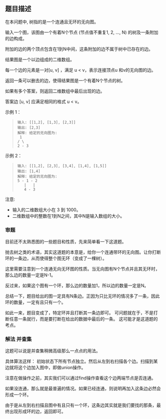 ## 题目描述
在本问题中, 树指的是一个连通且无环的无向图。

输入一个图，该图由一个有着N个节点 (节点值不重复1, 2, ..., N) 的树及一条附加的边构成。

附加的边的两个顶点包含在1到N中间，这条附加的边不属于树中已存在的边。

结果图是一个以边组成的二维数组。

每一个边的元素是一对[u, v] ，满足 u < v，表示连接顶点u 和v的无向图的边。

返回一条可以删去的边，使得结果图是一个有着N个节点的树。

如果有多个答案，则返回二维数组中最后出现的边。

答案边 [u, v] 应满足相同的格式 u < v。

示例 1：
>```
>输入: [[1,2], [1,3], [2,3]]
>输出: [2,3]
>解释: 给定的无向图为:
>  1
> / \
>2 - 3
>```

示例 2：
>```
>输入: [[1,2], [2,3], [3,4], [1,4], [1,5]]
>输出: [1,4]
>解释: 给定的无向图为:
>5 - 1 - 2
>    |   |
>    4 - 3
>```
注意:
- 输入的二维数组大小在 3 到 1000。
- 二维数组中的整数在1到N之间，其中N是输入数组的大小。

### 审题
目前还不太熟悉图的一些题目和性质，先来简单看一下这道题。

抛去树之类的术语，其实这道题的本意是，给你一个连通带环的无向图。让你打断环的一条边，从而使得整个图无环（变成了一棵树）。

这里需要注意到一个连通无向无环图的性质。当无向图有N个节点并且其无环时，那么边的数量一定是N-1。

反过来，如果这个图有一个环，那么边的数量加1，所以边的数量一定是N。

总结一下，题目给出的图一定具有N条边。正因为只比无环的情况多了一条，因此环的数量，一定有且只有一个。

如此一来，题目变成了，特定环并且打断其一条边即可。
可问题就在于，不是打断任意一条就行，而是要打断在给出的数据中最后的一条。
这可能才是这道题的考点。

### 解法  并查集
这题可以说是并查集稍微高级那么一点点的用法。

具体算法这样：
初始状态下所有节点独立。然后从左到右扫描各个边。扫描到某边就将这个边加入图中，即做union操作。

注意在做操作之前，其实我们可以通过find操作查看这个边两端节点是否连通。

如果没连通，那么就是最普遍的情况。如果已经连通，则说明再加入这条边必然会形成一个环。

由于是从左到右扫描且图中有且只有一个环，这条边其实就是我们要找的那条，最终出现形成环的边，返回即可。